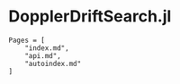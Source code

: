 # DopplerDriftSearch.jl

```@contents
Pages = [
    "index.md",
    "api.md",
    "autoindex.md"
]
```
